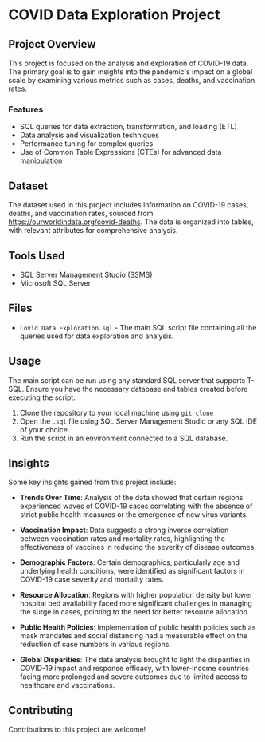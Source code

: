 # COVID Data Exploration Project

## Project Overview

This project is focused on the analysis and exploration of COVID-19 data. The primary goal is to gain insights into the pandemic's impact on a global scale by examining various metrics such as cases, deaths, and vaccination rates.

### Features

- SQL queries for data extraction, transformation, and loading (ETL)
- Data analysis and visualization techniques
- Performance tuning for complex queries
- Use of Common Table Expressions (CTEs) for advanced data manipulation

## Dataset

The dataset used in this project includes information on COVID-19 cases, deaths, and vaccination rates, sourced from https://ourworldindata.org/covid-deaths. The data is organized into tables, with relevant attributes for comprehensive analysis.

## Tools Used

- SQL Server Management Studio (SSMS)
- Microsoft SQL Server

## Files

- `Covid Data Exploration.sql` - The main SQL script file containing all the queries used for data exploration and analysis.

## Usage

The main script can be run using any standard SQL server that supports T-SQL. Ensure you have the necessary database and tables created before executing the script.

1. Clone the repository to your local machine using `git clone`
2. Open the `.sql` file using SQL Server Management Studio or any SQL IDE of your choice.
3. Run the script in an environment connected to a SQL database.

## Insights

Some key insights gained from this project include:

- **Trends Over Time**: Analysis of the data showed that certain regions experienced waves of COVID-19 cases correlating with the absence of strict public health measures or the emergence of new virus variants.

- **Vaccination Impact**: Data suggests a strong inverse correlation between vaccination rates and mortality rates, highlighting the effectiveness of vaccines in reducing the severity of disease outcomes.

- **Demographic Factors**: Certain demographics, particularly age and underlying health conditions, were identified as significant factors in COVID-19 case severity and mortality rates.

- **Resource Allocation**: Regions with higher population density but lower hospital bed availability faced more significant challenges in managing the surge in cases, pointing to the need for better resource allocation.

- **Public Health Policies**: Implementation of public health policies such as mask mandates and social distancing had a measurable effect on the reduction of case numbers in various regions.

- **Global Disparities**: The data analysis brought to light the disparities in COVID-19 impact and response efficacy, with lower-income countries facing more prolonged and severe outcomes due to limited access to healthcare and vaccinations.

## Contributing

Contributions to this project are welcome!
